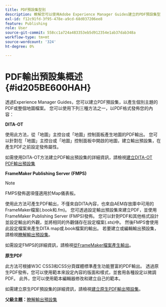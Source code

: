 ```yaml
---
title: PDF預設集型別
description: 瞭解您可以使用Adobe Experience Manager Guides建立的PDF預設集型別。
exl-id: f12c91fd-3f95-478e-a9cd-68d037206ee8
feature: Publishing
role: User
source-git-commit: 558cc1a724a483353eb5d912354e1ab37dab348a
workflow-type: tm+mt
source-wordcount: '324'
ht-degree: 0%

---
```


# PDF輸出預設集概述 {#id205BE600HAH}

透過Experience Manager Guides，您可以建立PDF預設集，以產生個別主題的PDF或整個地圖檔案。 您可以使用下列三種方法之一，以PDF格式發佈您的內容：

**DITA-OT**

使用此方法，從「地圖」主控台或「地圖」控制面板產生地圖的PDF輸出。 您可以針對在「地圖」主控台或「地圖」控制面板中開啟的地圖，建立輸出預設集，在產生PDF之前設定發佈屬性。

如需使用DITA-OT方法建立PDF輸出預設集的詳細資訊，請檢視[建立DITA-OT PDF輸出預設集](./generate-output-pdf-dita-ot.md)

**FrameMaker Publishing Server (FMPS)**

>[!NOTE]
>
> FMPS發佈選項僅適用於Map儀表板。

使用此方法可產生PDF輸出，不僅來自DITA內容，也來自AEM存放庫中可用的FrameMaker檔案(.book和.fm)。 您可透過設定輸出預設集來建立PDF，並使用FrameMaker Publishing Server (FMPS)發佈。 您可以針對PDF和其他格式設計並設定輸出的外觀，並將相同的外觀儲存在設定檔案(.sts)中。 然後FMPS會使用此設定檔案來產生DITA map或.book檔案的輸出。 若要建立或編輯輸出預設集，請檢視[瞭解輸出預設集](../user-guide/generate-output-understand-presets.md)。

如需設定FMPS的詳細資訊，請檢視[從FrameMaker檔案產生輸出](../user-guide/fm-output-generatation.md)。

**原生PDF**

此方法可根據W3C CSS3和CSS分頁媒體標準產生功能豐富的PDF輸出。 透過原生PDF發佈，您可以使用範本來設定內容的版面和樣式，並套用各種設定以微調PDF。 此外，您可以使用範本編輯器修改和建立自己的範本。

如需建立原生PDF預設集的詳細資訊，請檢視[建立原生PDF輸出預設集](../web-editor/native-pdf-web-editor.md)。





**父級主題：**&#x200B;[&#x200B;瞭解輸出預設集](generate-output-understand-presets.md)
